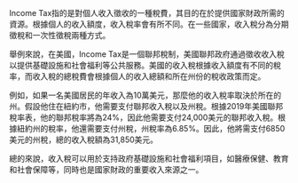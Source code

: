 

Income Tax指的是對個人收入徵收的一種稅費，其目的在於提供國家財政所需的資源。根據個人的收入額度，收入稅率會有所不同。在一些國家，收入稅分為分期徵稅和一次性徵稅兩種方式。

舉例來說，在美國，Income Tax是一個聯邦稅制，美國聯邦政府通過徵收收入稅以提供基礎設施和社會福利等公共服務。美國的收入稅根據收入額度有不同的稅率，而收入稅的總稅費會根據個人的收入總額和所在州份的稅收政策而定。

例如，如果一名美國居民的年收入為10萬美元，那麼他的收入稅率取決於所在的州。假設他住在紐約市，他需要支付聯邦收入稅以及州稅。根據2019年美國聯邦稅率表，他的聯邦稅率將為24%，因此他需要支付24,000美元的聯邦收入稅。根據紐約州的稅率，他還需要支付州稅，州稅率為6.85%。因此，他將需支付6850美元的州稅，總的收入稅額為31,850美元。

總的來說，收入稅可以用於支持政府基礎設施和社會福利項目，如醫療保健、教育和社會保障等，同時也是國家財政的重要收入來源之一。